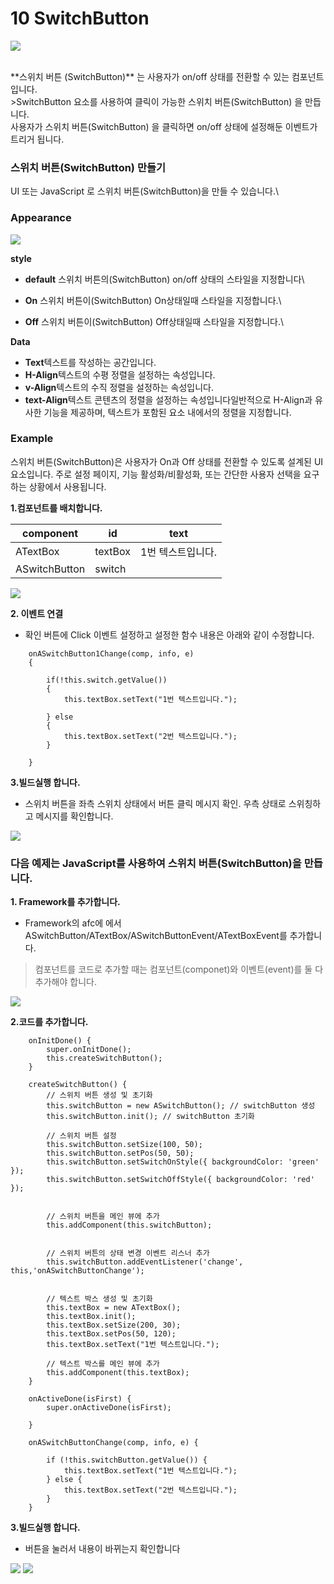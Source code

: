 # 10  SwitchButton

![](https://wikidocs.net/images/page/24818/switchbtn-comp-00.png)

\
\*\*스위치 버튼 (SwitchButton)\*\* 는 사용자가 on/off 상태를 전환할 수 있는 컴포넌트입니다.\
\>SwitchButton 요소를 사용하여 클릭이 가능한 스위치 버튼(SwitchButton) 을 만듭니다.\
사용자가 스위치 버튼(SwitchButton) 을 클릭하면 on/off 상태에 설정해둔 이벤트가 트리거 됩니다.

### 스위치 버튼(SwitchButton) 만들기 

UI 또는 JavaScript 로 스위치 버튼(SwitchButton)을 만들 수 있습니다.\


### Appearance

![](https://wikidocs.net/images/page/24818/switchbtn-ex-002.png)

**style**

* **default** 스위치 버튼의(SwitchButton) on/off 상태의 스타일을 지정합니다\

* **On** 스위치 버튼이(SwitchButton) On상태일때 스타일을 지정합니다.\

* **Off** 스위치 버튼이(SwitchButton) Off상태일때 스타일을 지정합니다.\


**Data**

* **Text**텍스트를 작성하는 공간입니다.
* **H-Align**텍스트의 수평 정렬을 설정하는 속성입니다.
* **v-Align**텍스트의 수직 정렬을 설정하는 속성입니다.
* **text-Align**텍스트 콘텐츠의 정렬을 설정하는 속성입니다일반적으로 H-Align과 유사한 기능을 제공하며, 텍스트가 포함된 요소 내에서의 정렬을 지정합니다.

### Example

스위치 버튼(SwitchButton)은 사용자가 On과 Off 상태를 전환할 수 있도록 설계된 UI 요소입니다. 주로 설정 페이지, 기능 활성화/비활성화, 또는 간단한 사용자 선택을 요구하는 상황에서 사용됩니다.

**1.컴포넌트를 배치합니다.**

| component     | id      | text       |
| ------------- | ------- | ---------- |
| ATextBox      | textBox | 1번 텍스트입니다. |
| ASwitchButton | switch  |            |

![](https://wikidocs.net/images/page/24818/switchbtn-ex-01.png)

**2. 이벤트 연결**

* 확인 버튼에 Click 이벤트 설정하고 설정한 함수 내용은 아래와 같이 수정합니다.

```
	onASwitchButton1Change(comp, info, e)
	{

        if(!this.switch.getValue())
        {
            this.textBox.setText("1번 텍스트입니다.");

        } else 
        {
            this.textBox.setText("2번 텍스트입니다.");
        }

	}
```

**3.빌드실행 합니다.**

* 스위치 버튼을 좌측 스위치 상태에서 버튼 클릭 메시지 확인. 우측 상태로 스위칭하고 메시지를 확인합니다.

![](https://wikidocs.net/images/page/24818/switchbtn-ex-02.png)

### 다음 예제는 JavaScript를 사용하여 스위치 버튼(SwitchButton)을 만듭니다.

**1. Framework를 추가합니다.**

* Framework의 afc에 에서 ASwitchButton/ATextBox/ASwitchButtonEvent/ATextBoxEvent를 추가합니다.

> 컴포넌트를 코드로 추가할 때는 컴포넌트(componet)와 이벤트(event)를 둘 다 추가해야 합니다.

![](https://wikidocs.net/images/page/24818/switchbutton-ex-05.png)

**2.코드를 추가합니다.**

```
    onInitDone() {
        super.onInitDone();
        this.createSwitchButton();
    }

    createSwitchButton() {
        // 스위치 버튼 생성 및 초기화
        this.switchButton = new ASwitchButton(); // switchButton 생성
        this.switchButton.init(); // switchButton 초기화

        // 스위치 버튼 설정
        this.switchButton.setSize(100, 50);
        this.switchButton.setPos(50, 50);
        this.switchButton.setSwitchOnStyle({ backgroundColor: 'green' });
        this.switchButton.setSwitchOffStyle({ backgroundColor: 'red' });
        

        // 스위치 버튼을 메인 뷰에 추가
        this.addComponent(this.switchButton);
        

        // 스위치 버튼의 상태 변경 이벤트 리스너 추가
        this.switchButton.addEventListener('change', this,'onASwitchButtonChange');


        // 텍스트 박스 생성 및 초기화
        this.textBox = new ATextBox();
        this.textBox.init();
        this.textBox.setSize(200, 30);
        this.textBox.setPos(50, 120);
        this.textBox.setText("1번 텍스트입니다.");

        // 텍스트 박스를 메인 뷰에 추가
        this.addComponent(this.textBox);
    }

    onActiveDone(isFirst) {
        super.onActiveDone(isFirst);
        
    }

    onASwitchButtonChange(comp, info, e) {
        
        if (!this.switchButton.getValue()) {
            this.textBox.setText("1번 텍스트입니다.");
        } else {
            this.textBox.setText("2번 텍스트입니다.");
        }
    }

```

**3.빌드실행 합니다.**

* 버튼을 눌러서 내용이 바뀌는지 확인합니다

![](https://wikidocs.net/images/page/24818/switchbtn-ex-01.png) ![](https://wikidocs.net/images/page/24818/switchbtn-ex-02.png)
